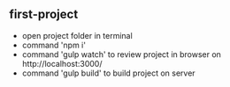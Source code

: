 ## first-project

- open project folder in terminal
- command 'npm i'
- command 'gulp watch' to review project in browser on http://localhost:3000/
- command 'gulp build' to build project on server

